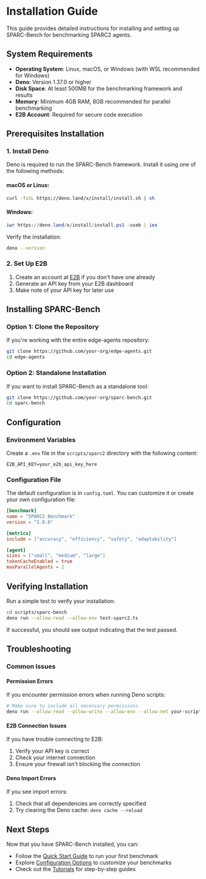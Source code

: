 # Installation Guide

This guide provides detailed instructions for installing and setting up SPARC-Bench for benchmarking SPARC2 agents.

## System Requirements

- **Operating System**: Linux, macOS, or Windows (with WSL recommended for Windows)
- **Deno**: Version 1.37.0 or higher
- **Disk Space**: At least 500MB for the benchmarking framework and results
- **Memory**: Minimum 4GB RAM, 8GB recommended for parallel benchmarking
- **E2B Account**: Required for secure code execution

## Prerequisites Installation

### 1. Install Deno

Deno is required to run the SPARC-Bench framework. Install it using one of the following methods:

#### macOS or Linux:

```bash
curl -fsSL https://deno.land/x/install/install.sh | sh
```

#### Windows:

```powershell
iwr https://deno.land/x/install/install.ps1 -useb | iex
```

Verify the installation:

```bash
deno --version
```

### 2. Set Up E2B

1. Create an account at [E2B](https://e2b.dev/) if you don't have one already
2. Generate an API key from your E2B dashboard
3. Make note of your API key for later use

## Installing SPARC-Bench

### Option 1: Clone the Repository

If you're working with the entire edge-agents repository:

```bash
git clone https://github.com/your-org/edge-agents.git
cd edge-agents
```

### Option 2: Standalone Installation

If you want to install SPARC-Bench as a standalone tool:

```bash
git clone https://github.com/your-org/sparc-bench.git
cd sparc-bench
```

## Configuration

### Environment Variables

Create a `.env` file in the `scripts/sparc2` directory with the following content:

```
E2B_API_KEY=your_e2b_api_key_here
```

### Configuration File

The default configuration is in `config.toml`. You can customize it or create your own configuration file:

```toml
[benchmark]
name = "SPARC2 Benchmark"
version = "1.0.0"

[metrics]
include = ["accuracy", "efficiency", "safety", "adaptability"]

[agent]
sizes = ["small", "medium", "large"]
tokenCacheEnabled = true
maxParallelAgents = 2
```

## Verifying Installation

Run a simple test to verify your installation:

```bash
cd scripts/sparc-bench
deno run --allow-read --allow-env test-sparc2.ts
```

If successful, you should see output indicating that the test passed.

## Troubleshooting

### Common Issues

#### Permission Errors

If you encounter permission errors when running Deno scripts:

```bash
# Make sure to include all necessary permissions
deno run --allow-read --allow-write --allow-env --allow-net your-script.ts
```

#### E2B Connection Issues

If you have trouble connecting to E2B:

1. Verify your API key is correct
2. Check your internet connection
3. Ensure your firewall isn't blocking the connection

#### Deno Import Errors

If you see import errors:

1. Check that all dependencies are correctly specified
2. Try clearing the Deno cache: `deno cache --reload`

## Next Steps

Now that you have SPARC-Bench installed, you can:

- Follow the [Quick Start Guide](./quick-start.md) to run your first benchmark
- Explore [Configuration Options](../configuration/config-options.md) to customize your benchmarks
- Check out the [Tutorials](../tutorials/README.md) for step-by-step guides